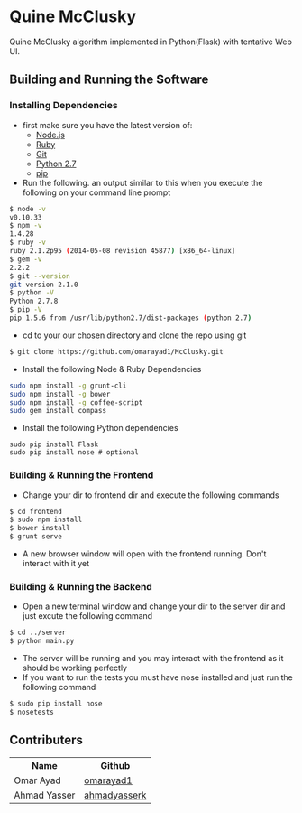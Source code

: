 # Quine McClusky
Quine McClusky algorithm implemented in Python(Flask) with tentative Web UI.

## Building and Running the Software

### Installing Dependencies

* first make sure you have the latest version of:
    * [Node.js](http://nodejs.org/download/  "Node.js Download")
    * [Ruby](https://www.ruby-lang.org/en/downloads/ "Ruby Download")
    * [Git](http://git-scm.com/downloads "Git Download")
    * [Python 2.7](https://www.python.org/download/releases/2.7/ "Python Download")
    * [pip](http://pip.readthedocs.org/en/latest/installing.html "pip Download")
* Run the following. an output similar to this when you execute the following on your command line prompt
```bash
$ node -v
v0.10.33
$ npm -v
1.4.28
$ ruby -v
ruby 2.1.2p95 (2014-05-08 revision 45877) [x86_64-linux]
$ gem -v
2.2.2
$ git --version
git version 2.1.0
$ python -V
Python 2.7.8
$ pip -V
pip 1.5.6 from /usr/lib/python2.7/dist-packages (python 2.7)
```
* cd to your our chosen directory and clone the repo using git
```bash
$ git clone https://github.com/omarayad1/McClusky.git
```
* Install the following Node & Ruby Dependencies
```bash
sudo npm install -g grunt-cli
sudo npm install -g bower
sudo npm install -g coffee-script
sudo gem install compass
```
* Install the following Python dependencies
```
sudo pip install Flask
sudo pip install nose # optional
```

### Building & Running the Frontend

* Change your dir to frontend dir and execute the following commands
```bash
$ cd frontend
$ sudo npm install
$ bower install
$ grunt serve
```
* A new browser window will open with the frontend running. Don't interact with it yet

### Building & Running the Backend

* Open a new terminal window and change your dir to the server dir and just excute the following command
```bash
$ cd ../server
$ python main.py
```
* The server will be running and you may interact with the frontend as it should be working perfectly
* If you want to run the tests you must have nose installed and just run the following command
```bash
$ sudo pip install nose
$ nosetests
```

## Contributers

<table>
<tr><th>Name</th><th>Github</th></tr>
<tr><td>Omar Ayad</td><td><a href="https://github.com/omarayad1">omarayad1</a></td></tr>
<tr><td>Ahmad Yasser</td><td><a href="https://github.com/ahmadyasserk">ahmadyasserk</a></td></tr>
</table>
